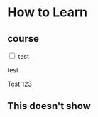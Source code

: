 
# How to Learn

## course

<input type="checkbox" value="test123"/> test

<CheckMark identifier="module_2_question_1" text="hello boy"> </CheckMark>

test

<CheckMark identifier="module_2_question_2" text="hello girl"></CheckMark> Test 123

## This doesn't show
